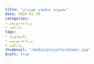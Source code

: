```yaml
---
title: "مجموعه جنگ‌های هسته‌ای"
date: 2020-01-10
categories:
- برنامه‌نویسی
- پادکست
tags:
- تکنولوژی
- برنامه‌نویسی
- پادکست
thumbnail: "/media/projects/atomic.jpg"
draft: true
---
```


